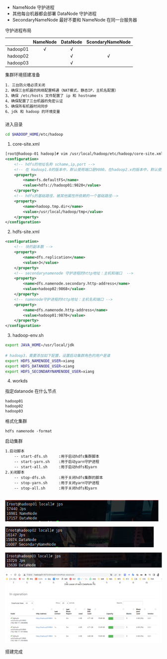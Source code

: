+ NameNode 守护进程
+ 其他每台机器都会部署 DataNode 守护进程
+ SecondaryNameNode 最好不要和 NameNode 在同一台服务器



守护进程布局

|          | NameNode | DataNode | ScondaryNameNode |
| :------: | :------: | :------: | :--------------: |
| hadoop01 |    √     |    √     |                  |
| hadoop02 |          |    √     |        √         |
| hadoop03 |          |    √     |                  |



集群环境搭建准备

```
1. 三台防火墙必须关闭
2、确保三台机器的网络配置畅通（NAT模式，静态IP，主机名配置）
3、确保 /etc/hosts 文件配置了 ip 和 hostname
4、确保配置了三台机器的免密认证
5、确保所有机器时间同步
6、jdk 和 hadoop 的环境变量
```



##### 

进入目录

```sh
cd $HADOOP_HOME/etc/hadoop
```

1. core-site.xml

```xml
[root@hadoop-01 hadoop]# vim /usr/local/hadoop/etc/hadoop/core-site.xml
<configuration>
	<!-- hdfs的地址名称 schame,ip,port -->
	<!-- 在 Hadoop1.0的版本中，默认使用端口是9000。在hadoop2.x的版本中，默认使用的8020,在 hadoop3.x版本中，默认是9820 -->
	<property>
		<name>fs.defaultFS</name>
		<value>hdfs://hadoop01:9820</value>
	</property>
	<!-- hdfs的基础路径，被其他属性所依赖的一个基础路径-->
	<property>
		<name>hadoop.tmp.dir</name>
		<value>/usr/local/hadoop/tmp</value>
	</property>
</configuration>
```

2. hdfs-site.xml

```xml
<configuration>
	<!-- 块的副本数 -->
	<property>
		<name>dfs.replication</name>
		<value>3</value>
	</property>
	<!-- secondarynamenode 守护进程的http地址：主机和端口  -->
	<property>
		<name>dfs.namenode.secondary.http-address</name>
		<value>hadoop02:9868</value>
	</property>
	<!-- namenode守护进程的http地址：主机名和端口 -->
	<property>
		<name>dfs.namenode.http-address</name>
		<value>hadoop01:9870</value>
	</property>
</configuration>
```

3. hadoop-env.sh

```sh
export JAVA_HOME=/usr/local/jdk

# hadoop3，需要添加如下配置，设置启动集群角色的用户是谁
export HDFS_NAMENODE_USER=xiang
export HDFS_DATANODE_USER=xiang
export HDFS_SECONDARYNAMENODE_USER=xiang
```

4. workds

指定datanode 在什么节点

```
hadoop01
hadoop02
hadoop03
```



格式化集群

```
hdfs namenode -format
```

启动集群

```sh
1.启动脚本
	-- start-dfs.sh		:用于启动hdfs集群脚本
	-- start-yarn.sh	:用于启动yarn守护进程
	-- start-all.sh		:用于启动hdfs和yarn
2.关闭脚本
	-- stop-dfs.sh		:用于关闭hdfs集群的脚本
	-- stop-yarn.sh		:用于关闭yarn守护进程
	-- stop-all.sh		:用于关闭hdfs和yarn
	

```



![image-20230326191510848](images/8、完全分布式搭建/image-20230326191510848.png)

![image-20230326191521703](images/8、完全分布式搭建/image-20230326191521703.png)

![image-20230326191533204](images/8、完全分布式搭建/image-20230326191533204.png)



![image-20230326191657600](images/8、完全分布式搭建/image-20230326191657600.png)



搭建完成